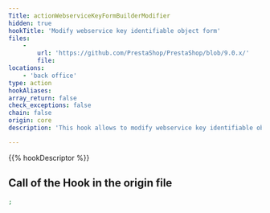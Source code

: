 ```yaml
---
Title: actionWebserviceKeyFormBuilderModifier
hidden: true
hookTitle: 'Modify webservice key identifiable object form'
files:
    -
        url: 'https://github.com/PrestaShop/PrestaShop/blob/9.0.x/'
        file: 
locations:
    - 'back office'
type: action
hookAliases: 
array_return: false
check_exceptions: false
chain: false
origin: core
description: 'This hook allows to modify webservice key identifiable object forms content by modifying form builder data or FormBuilder itself'

---
```


{{% hookDescriptor %}}

## Call of the Hook in the origin file

```php
;
```
